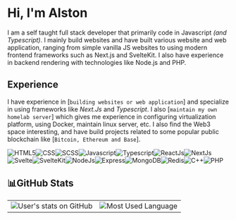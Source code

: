 # Hi, I'm Alston

I am a self taught full stack developer that primarily code in Javascript _(and Typescript)_. I mainly build websites and have built various website and web application, ranging from simple vanilla JS websites to using modern frontend frameworks such as Next.js and SvelteKit. I also have experience in backend rendering with technologies like Node.js and PHP.

## Experience

I have experience in [`building websites or web application`] and specialize in using frameworks like _Next.Js_ and _Typescript_. I also [`maintain my own homelab server`] which gives me experience in configuring virtualization platform, using Docker, maintain linux server, etc. I also find the Web3 space interesting, and have build projects related to some popular public blockchain like [`Bitcoin, Ethereum and Base`].

![HTML5](https://img.shields.io/badge/HTML5-E34F26?style=for-the-badge&logo=html5&logoColor=white)![CSS](https://img.shields.io/badge/CSS-1572b6?&style=for-the-badge&logo=css3&logoColor=white)![SCSS](https://img.shields.io/badge/Scss-CC6699?style=for-the-badge&logo=sass&logoColor=white)![Javascript](https://img.shields.io/badge/JavaScript-323330?style=for-the-badge&logo=javascript&logoColor=F7DF1E)![Typescript](https://img.shields.io/badge/TypeScript-007ACC?style=for-the-badge&logo=typescript&logoColor=white)![ReactJs](https://img.shields.io/badge/React-20232A?style=for-the-badge&logo=react&logoColor=61DAFB)![NextJs](https://img.shields.io/badge/Next.js-000?logo=nextdotjs&logoColor=fff&style=for-the-badge)![Svelte](https://img.shields.io/badge/Svelte-4A4A55?style=for-the-badge&logo=svelte&logoColor=FF3E00)![SvelteKit](https://img.shields.io/badge/SvelteKit-4A4A55?style=for-the-badge&logo=sveltekit&logoColor=FF3E00)![NodeJs](https://img.shields.io/badge/Node.js-43853D?style=for-the-badge&logo=node.js&logoColor=white)![Express](https://img.shields.io/badge/Express.js-404D59?style=for-the-badge)![MongoDB](https://img.shields.io/badge/MongoDB-4EA94B?style=for-the-badge&logo=mongodb&logoColor=white)![Redis](https://img.shields.io/badge/redis-%23DD0031.svg?&style=for-the-badge&logo=redis&logoColor=white)![C++](https://img.shields.io/badge/C%2B%2B-00599C?style=for-the-badge&logo=c%2B%2B&logoColor=white)![PHP](https://img.shields.io/badge/PHP-777BB4?style=for-the-badge&logo=php&logoColor=white)

## 📊GitHub Stats

<table>
  <tr>
    <td align="center" style="padding=0;width=50%;">
      <img align="center" style="padding=0;" src="https://grs.quantumly.dev/api/?username=AlstonChan&show_icons=true&title_color=4F8CC9&text_color=9f9f9f&bg_color=00000000&hide_border=true&icon_color=4F8CC9&hide_title=true&count_private=true" alt="User's stats on GitHub" />
    </td>
    <td align="center" style="padding=0;width=50%;">
      <img align="center" style="padding=0;" src="https://github-readme-stats.vercel.app/api/top-langs/?username=AlstonChan&layout=compact&show_icons=true&title_color=4F8CC9&text_color=9f9f9f&bg_color=00000000&hide_border=true&icon_color=00000000&count_private=true&extra=skyra-project/acrysel,acrysel-framework,aelia,ai,alestra,archid-components,arkadia,artiel,blog.skyra.pw,char,editable-commands,evlyn,gifenc,iriss,jaro-winkler,memes.skyra.pw,nayre,nekokai,ring,skyra,skyra.pw,teryl,word-match;binarytf/binarytf;discordjs/discord.js;novariableglobal/mood,g.shift,one-thousand-years;sapphiredev/framework,pieces,plugins,shapeshift,type,utilities" alt="Most Used Language" />
    </td>
  </tr>
</table>

